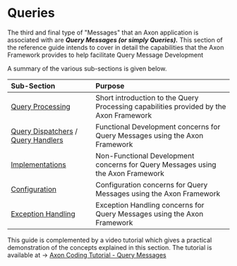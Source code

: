 # Queries

The third and final type of "Messages" that an Axon application is associated with are _**Query Messages \(or simply Queries\).**_  This section of the reference guide  intends to cover in detail the capabilities that the Axon Framework provides to help facilitate Query Message Development

A summary of the various sub-sections is given below.

| Sub-Section | Purpose |
| :--- | :--- |
| [Query Processing](query-processing.md) | Short introduction to the Query Processing capabilities provided by the Axon Framework |
| [Query Dispatchers](query-dispatchers.md) / [Query Handlers](query-handlers.md) | Functional Development concerns for Query Messages using the Axon Framework |
| [Implementations](implementations.md) | Non-Functional Development concerns for Query Messages using the Axon Framework |
| [Configuration](configuration.md) | Configuration concerns for Query Messages using the Axon Framework |
| [Exception Handling](exception-handling.md) | Exception Handling concerns for Query Messages using the Axon Framework |

This guide is complemented by a video tutorial which gives a practical demonstration of the concepts explained in this section. The tutorial is available at  -&gt; [Axon Coding Tutorial - Query Messages](https://www.youtube.com/watch?v=jS1vfc5EohM&feature=youtu.be)

